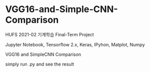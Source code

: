# VGG16-and-Simple-CNN-Comparison
HUFS 2021-02 기계학습 Final-Term Project

Jupyter Notebook, Tensorflow 2.x, Keras, IPyhon, Matplot, Numpy

VGG16 and SimpleCNN Comparison

simply run .py and see the result
